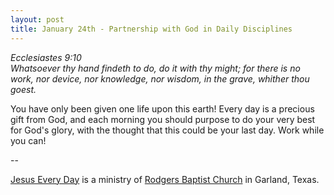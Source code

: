 ```yaml
---
layout: post
title: January 24th - Partnership with God in Daily Disciplines
---
```


_Ecclesiastes 9:10  
Whatsoever thy hand findeth to do, do it with thy might; for there
is no work, nor device, nor knowledge, nor wisdom, in the grave,
whither thou goest._

You have only been given one life upon this earth! Every day is a
precious gift from God, and each morning you should purpose to do
your very best for God's glory, with the thought that this could be
your last day. Work while you can!

 --

<a href=http://jesuseveryday.net>Jesus Every Day</a> is a ministry of <a href=http://rodgersbaptist.net>Rodgers Baptist Church</a> in Garland, Texas.
